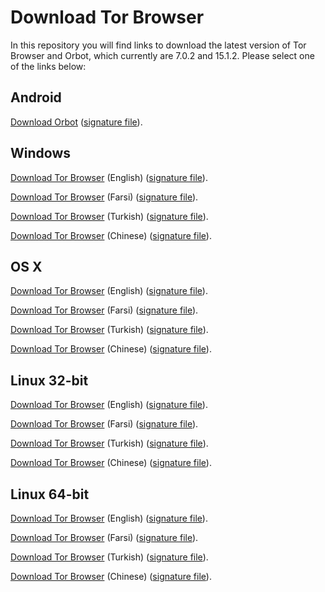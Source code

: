 # Download Tor Browser

In this repository you will find links to download the latest version of
Tor Browser and Orbot, which currently are 7.0.2 and 15.1.2. Please select one of the links below:

## Android
[Download Orbot](https://github.com/TheTorProject/gettorbrowser/releases/download/v15.1.2/Orbot-v15.1.2.apk) ([signature file](https://github.com/TheTorProject/gettorbrowser/releases/download/v15.1.2/Orbot-v15.1.2.apk.asc)).

## Windows
[Download Tor Browser](https://github.com/TheTorProject/gettorbrowser/releases/download/v7.0.2/torbrowser-install-7.0.2_en-US.exe) (English) ([signature file](https://github.com/TheTorProject/gettorbrowser/releases/download/v7.0.2/torbrowser-install-7.0.2_en-US.exe.asc)).

[Download Tor Browser](https://github.com/TheTorProject/gettorbrowser/releases/download/v7.0.2/torbrowser-install-7.0.2_fa.exe) (Farsi) ([signature file](https://github.com/TheTorProject/gettorbrowser/releases/download/v7.0.2/torbrowser-install-7.0.2_fa.exe.asc)).

[Download Tor Browser](https://github.com/TheTorProject/gettorbrowser/releases/download/v7.0.2/torbrowser-install-7.0.2_tr.exe) (Turkish) ([signature file](https://github.com/TheTorProject/gettorbrowser/releases/download/v7.0.2/torbrowser-install-7.0.2_tr.exe.asc)).

[Download Tor Browser](https://github.com/TheTorProject/gettorbrowser/releases/download/v7.0.2/torbrowser-install-7.0.2_zh-CN.exe) (Chinese) ([signature file](https://github.com/TheTorProject/gettorbrowser/releases/download/v7.0.2/torbrowser-install-7.0.2_zh-CN.exe.asc)).

## OS X
[Download Tor Browser](https://github.com/TheTorProject/gettorbrowser/releases/download/v7.0.2/TorBrowser-7.0.2-osx64_en-US.dmg) (English) ([signature file](https://github.com/TheTorProject/gettorbrowser/releases/download/v7.0.2/TorBrowser-7.0.2-osx64_en-US.dmg.asc)).

[Download Tor Browser](https://github.com/TheTorProject/gettorbrowser/releases/download/v7.0.2/TorBrowser-7.0.2-osx64_fa.dmg) (Farsi) ([signature file](https://github.com/TheTorProject/gettorbrowser/releases/download/v7.0.2/TorBrowser-7.0.2-osx64_fa.dmg.asc)).

[Download Tor Browser](https://github.com/TheTorProject/gettorbrowser/releases/download/v7.0.2/TorBrowser-7.0.2-osx64_tr.dmg) (Turkish) ([signature file](https://github.com/TheTorProject/gettorbrowser/releases/download/v7.0.2/TorBrowser-7.0.2-osx64_tr.dmg.asc)).

[Download Tor Browser](https://github.com/TheTorProject/gettorbrowser/releases/download/v7.0.2/TorBrowser-7.0.2-osx64_zh-CN.dmg) (Chinese) ([signature file](https://github.com/TheTorProject/gettorbrowser/releases/download/v7.0.2/TorBrowser-7.0.2-osx64_zh-CN.dmg.asc)).

## Linux 32-bit
[Download Tor Browser](https://github.com/TheTorProject/gettorbrowser/releases/download/v7.0.3/tor-browser-linux32-7.0.3_en-US.tar.xz) (English) ([signature file](https://github.com/TheTorProject/gettorbrowser/releases/download/v7.0.3/tor-browser-linux32-7.0.3_en-US.tar.xz.asc)).

[Download Tor Browser](https://github.com/TheTorProject/gettorbrowser/releases/download/v7.0.3/tor-browser-linux32-7.0.3_fa.tar.xz) (Farsi) ([signature file](https://github.com/TheTorProject/gettorbrowser/releases/download/v7.0.3/tor-browser-linux32-7.0.3_fa.tar.xz.asc)).

[Download Tor Browser](https://github.com/TheTorProject/gettorbrowser/releases/download/v7.0.3/tor-browser-linux32-7.0.3_tr.tar.xz) (Turkish) ([signature file](https://github.com/TheTorProject/gettorbrowser/releases/download/v7.0.3/tor-browser-linux32-7.0.3_tr.tar.xz.asc)).

[Download Tor Browser](https://github.com/TheTorProject/gettorbrowser/releases/download/v7.0.3/tor-browser-linux32-7.0.3_zh-CN.tar.xz) (Chinese) ([signature file](https://github.com/TheTorProject/gettorbrowser/releases/download/v7.0.3/tor-browser-linux32-7.0.3_zh-CN.tar.xz.asc)).

## Linux 64-bit
[Download Tor Browser](
https://github.com/TheTorProject/gettorbrowser/releases/download/v7.0.3/tor-browser-linux64-7.0.3_en-US.tar.xz) (English) ([signature file](https://github.com/TheTorProject/gettorbrowser/releases/download/v7.0.3/tor-browser-linux64-7.0.3_en-US.tar.xz.asc)).

[Download Tor Browser](
https://github.com/TheTorProject/gettorbrowser/releases/download/v7.0.3/tor-browser-linux64-7.0.3_fa.tar.xz) (Farsi) ([signature file](https://github.com/TheTorProject/gettorbrowser/releases/download/v7.0.3/tor-browser-linux64-7.0.3_fa.tar.xz.asc)).

[Download Tor Browser](
https://github.com/TheTorProject/gettorbrowser/releases/download/v7.0.3/tor-browser-linux64-7.0.3_tr.tar.xz) (Turkish) ([signature file](https://github.com/TheTorProject/gettorbrowser/releases/download/v7.0.3/tor-browser-linux64-7.0.3_tr.tar.xz.asc)).

[Download Tor Browser](
https://github.com/TheTorProject/gettorbrowser/releases/download/v7.0.3/tor-browser-linux64-7.0.3_zh-CN.tar.xz) (Chinese) ([signature file](https://github.com/TheTorProject/gettorbrowser/releases/download/v7.0.3/tor-browser-linux64-7.0.3_zh-CN.tar.xz.asc)).

